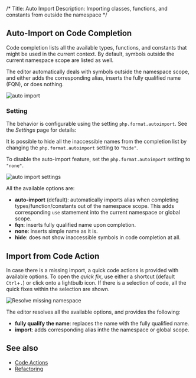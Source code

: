 /*
Title: Auto Import
Description: Importing classes, functions, and constants from outside the namespace
*/

## Auto-Import on Code Completion

Code completion lists all the available types, functions, and constants that might be used in the current context. By default, symbols outside the current namespace scope are listed as well.

The editor automatically deals with symbols outside the namespace scope, and either adds the corresponding alias, inserts the fully qualified name (FQN), or does nothing.

![auto import](../imgs/vsc-autoimport.gif)

### Setting

The behavior is configurable using the setting `php.format.autoimport`. See the *Settings* page for details:

It is possible to hide all the inaccessible names from the completion list by changing the `php.format.autoimport` setting to `"hide"`.

To disable the auto-import feature, set the `php.format.autoimport` setting to `"none"`.

![auto import settings](../imgs/autoimport-settings.png)

All the available options are:

  - **auto-import** (default): automatically imports alias when completing types/function/constants out of the namespace scope. This adds corresponding `use` stamement into the current namespace or global scope.
  - **fqn**: inserts fully qualified name upon completion.
  - **none**: inserts simple name as it is.
  - **hide**: does not show inaccessible symbols in code completion at all.

## Import from Code Action

In case there is a missing import, a quick code actions is provided with available options. To open the *quick fix*, use either a shortcut (default `Ctrl`+`.`) or click onto a lightbulb icon. If there is a selection of code, all the quick fixes within the selection are shown.

![Resolve missing namespace](../imgs/missing-namespace-fix.png)

The editor resolves all the available options, and provides the following:

- **fully qualify the name**: replaces the name with the fully qualified name.
- **import**: adds corresponding alias inthe the namespace or global scope.

## See also

- [Code Actions](code-actions.md)
- [Refactoring](refactoring.md)
